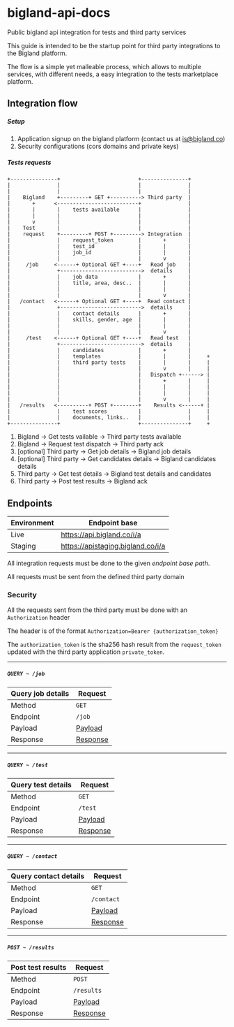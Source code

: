 # bigland-api-docs

Public bigland api integration for tests and third party services

This guide is intended to be the startup point for third party integrations to the Bigland platform.

The flow is a simple yet malleable process, which allows to multiple services, with different needs, a easy integration to the tests marketplace platform.

## Integration flow

##### Setup

1. Application signup on the bigland platform (contact us at is@bigland.co)
2. Security configurations (cors domains and private keys)

##### Tests requests

```
+---------------+                         +---------------+
|               |                         |               |
|               |                         |               |
|    Bigland    +---------+ GET +----------> Third party  |
|       +      <--------------------------+               |
|       |       |    tests available      |               |
|       |       |                         |               |
|       v       |                         |               |
|    Test       |                         |               |
|    request    +---------+ POST +---------> Integration  |
|               |    request_token        |       +       |
|               |    test_id              |       |       |
|               |    job_id               |       |       |
|               |                         |       v       |
|     /job     <------+ Optional GET +----+   Read job    |
|               +-------------------------->  details     |
|               |    job data             |       +       |
|               |    title, area, desc..  |       |       |
|               |                         |       |       |
|               |                         |       v       |
|   /contact   <------+ Optional GET +----+  Read contact |
|               +-------------------------->  details     |
|               |    contact details      |       +       |
|               |    skills, gender, age  |       |       |
|               |                         |       |       |
|               |                         |       v       |
|     /test    <------+ Optional GET +----+   Read test   |
|               +-------------------------->  details     |
|               |    candidates           |       +       |
|               |    templates            |       |       |     +
|               |    third party tests    |       |       |     |
|               |                         |       v       |     |
|               |                         |   Dispatch +------> |
|               |                         |       +       |     |
|               |                         |       |       |     |
|               |                         |       |       |     |
|               |                         |       v       |     |
|   /results   <----------+ POST +--------+    Results <------+ |
|               |    test scores          |               |     |
|               |    documents, links..   |               |     |
+---------------+                         +---------------+     +
```

1. Bigland -> Get tests vailable -> Third party tests available
2. Bigland -> Request test dispatch -> Third party ack
3. [optional] Third party -> Get job details -> Bigland job details
4. [optional] Third party -> Get candidates details -> Bigland candidates details
4. Third party -> Get test details -> Bigland test details and candidates
5. Third party -> Post test results -> Bigland ack

## Endpoints

| Environment | **Endpoint base** |
| ----------- | ----------------- |
| Live        | https://api.bigland.co/i/a |
| Staging     | https://apistaging.bigland.co/i/a |

All integration requests must be done to the given *endpoint base path*.

All requests must be sent from the defined third party domain

### Security

All the requests sent from the third party must be done with an `Authorization` header

The header is of the format `Authorization=Bearer {authorization_token}`

The `authorization_token` is the sha256 hash result from the `request_token` updated with the third party application `private_token`.

-----
##### `QUERY ~ /job`

| Query job details | Request |
| ----------------- | ------- |
| Method            | `GET` |
| Endpoint          | `/job` |
| Payload           | [Payload](/job#payload) |
| Response          | [Response](/job#response) |


-----
##### `QUERY ~ /test`

| Query test details | Request |
| ------------------ | ------- |
| Method             | `GET` |
| Endpoint           | `/test` |
| Payload            | [Payload](/test#payload) |
| Response           | [Response](/test#response) |


-----
##### `QUERY ~ /contact`

| Query contact details | Request |
| --------------------- | ------- |
| Method                | `GET` |
| Endpoint              | `/contact` |
| Payload               | [Payload](/contact#payload) |
| Response              | [Response](/contact#response) |


-----
##### `POST ~ /results`

| Post test results | Request |
| ----------------- | ------- |
| Method            | `POST` |
| Endpoint          | `/results` |
| Payload           | [Payload](/result#payload) |
| Response          | [Response](/result#response) |
